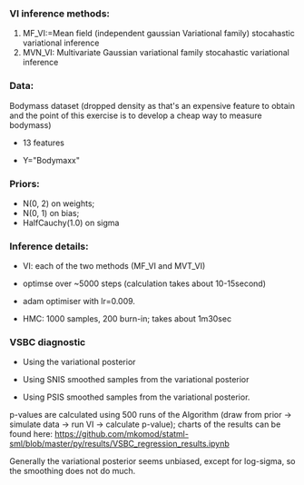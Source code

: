 ### VI inference methods: 
1. MF_VI:=Mean field (independent gaussian Variational family)  stocahastic variational inference
2. MVN_VI: Multivariate Gaussian variational family stocahastic variational inference

### Data: 
Bodymass dataset (dropped density as that's an expensive feature to obtain and the point of this exercise is to develop a cheap way to measure bodymass)

- 13 features

- Y="Bodymaxx"

### Priors: 
- N(0, 2) on weights; 
- N(0, 1) on bias; 
- HalfCauchy(1.0) on sigma


### Inference details: 

- VI: each of the two methods (MF_VI and MVT_VI)
 - optimse over ~5000 steps (calculation takes about 10-15second) 
 - adam optimiser with lr=0.009.

- HMC: 1000 samples, 200 burn-in; takes about 1m30sec

### VSBC diagnostic

- Using the variational posterior

- Using SNIS smoothed samples from the variational posterior

- Using PSIS smoothed samples from the variational posterior.

p-values are calculated using 500 runs of the Algorithm (draw from prior -> simulate data -> run VI -> calculate p-value); charts of the results can be found here: https://github.com/mkomod/statml-sml/blob/master/py/results/VSBC_regression_results.ipynb

Generally the variational posterior seems unbiased, except for log-sigma, so the smoothing does not do much.


